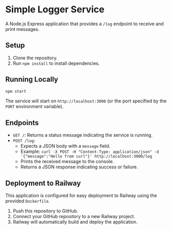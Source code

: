 # Simple Logger Service

A Node.js Express application that provides a `/log` endpoint to receive and print messages.

## Setup

1.  Clone the repository.
2.  Run `npm install` to install dependencies.

## Running Locally

```bash
npm start
```

The service will start on `http://localhost:3000` (or the port specified by the `PORT` environment variable).

## Endpoints

*   `GET /`: Returns a status message indicating the service is running.
*   `POST /log`:
    *   Expects a JSON body with a `message` field.
    *   Example: `curl -X POST -H "Content-Type: application/json" -d '{"message":"Hello from curl"}' http://localhost:3000/log`
    *   Prints the received message to the console.
    *   Returns a JSON response indicating success or failure.

## Deployment to Railway

This application is configured for easy deployment to Railway using the provided `Dockerfile`.

1.  Push this repository to GitHub.
2.  Connect your GitHub repository to a new Railway project.
3.  Railway will automatically build and deploy the application. 